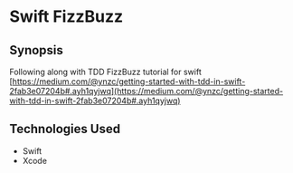 Swift FizzBuzz
=======================

## Synopsis

Following along with TDD FizzBuzz tutorial for swift [https://medium.com/@ynzc/getting-started-with-tdd-in-swift-2fab3e07204b#.ayh1qyjwq](https://medium.com/@ynzc/getting-started-with-tdd-in-swift-2fab3e07204b#.ayh1qyjwq)

## Technologies Used

- Swift
- Xcode
